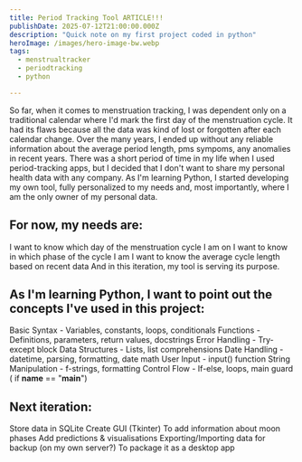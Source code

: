 ```yaml
---
title: Period Tracking Tool ARTICLE!!!
publishDate: 2025-07-12T21:00:00.000Z
description: "Quick note on my first project coded in python"
heroImage: /images/hero-image-bw.webp
tags:
  - menstrualtracker
  - periodtracking
  - python

---
```

So far, when it comes to menstruation tracking, I was dependent only on a traditional calendar where I'd mark the first day of the menstruation cycle. It had its flaws because all the data was kind of lost or forgotten after each calendar change.
Over the many years, I ended up without any reliable information about the average period length, pms sympoms, any anomalies in recent years. 
There was a short period of time in my life when I used period-tracking apps, but I decided that I don't want to share my personal health data with any company. As I'm learning Python, I started developing my own tool, fully personalized to my needs and, most importantly, where I am the only owner of my personal data.

## For now, my needs are:
I want to know which day of the menstruation cycle I am on
I want to know in which phase of the cycle I am
I want to know the average cycle length based on recent data
And in this iteration, my tool is serving its purpose.

## As I'm learning Python, I want to point out the concepts I've used in this project:
Basic Syntax - Variables, constants, loops, conditionals
Functions - Definitions, parameters, return values, docstrings
Error Handling - Try-except block
Data Structures - Lists, list comprehensions
Date Handling - datetime, parsing, formatting, date math
User Input - input() function
String Manipulation - f-strings, formatting
Control Flow - If-else, loops, main guard ( if __name__ == "__main__")

## Next iteration:
Store data in SQLite
Create GUI (Tkinter)
To add information about moon phases
Add predictions & visualisations
Exporting/Importing data for backup (on my own server?)
To package it as a desktop app